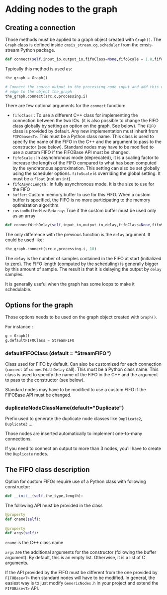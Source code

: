 # Adding nodes to the graph

## Creating a connection

Those methods must be applied to a graph object created with `Graph()`. The `Graph` class is defined inside `cmsis_stream.cg.scheduler` from the cmsis-stream Python package.

```python
def connect(self,input_io,output_io,fifoClass=None,fifoScale = 1.0,fifoAsyncLength=0,buffer=None,customBufferMustBeArray=True):
```

Typically this method is used as:

```python
the_graph = Graph()

# Connect the source output to the processing node input and add this directed
# edge to the object the_graph
the_graph.connect(src.o,processing.i)
```

There are few optional arguments for the `connect` function:

* `fifoClass` : To use a different C++ class for implementing the connection between the two IOs. (it is also possible to change the FIFO class globally by setting an option on the graph. See below). The `FIFO` class is provided by default. Any new implementation must inherit from `FIFObase<T>`.  This must be a Python class name. This class is used to specify the name of the FIFO in the C++ and the argument to pass to the constructor (see below). Standard nodes may have to be modified to use a custom FIFO if the FIFOBase API must be changed.
* `fifoScale` : In asynchronous mode (deprecated), it is a scaling factor to increase the length of the FIFO compared to what has been computed by the synchronous approximation. This setting can also be set globally using the scheduler options. `fifoScale` is overriding the global setting. It must be a `float` (not an `int`).
* `fifoAsyncLength` : In fully asynchronous mode. It is the size to use for the FIFO
* `buffer`: Custom memory buffer to use for this FIFO. When a custom buffer is specified, the FIFO is no more participating to the memory optimization algorithm.
* `customBufferMustBeArray`: True if the custom buffer must be used only as an array

```python
def connectWithDelay(self,input_io,output_io,delay,fifoClass=None,fifoScale=1.0,fifoAsyncLength=0,buffer=None,customBufferMustBeArray=True):  
```

The only difference with the previous function is the `delay` argument. It could be used like:

```python
the_graph.connect(src.o,processing.i, 10)
```

The `delay` is the number of samples contained in the FIFO at start (initialized to zero). The FIFO length (computed by the scheduling) is generally bigger by this amount of sample. The result is that it is delaying the output by `delay` samples.

It is generally useful when the graph has some loops to make it schedulable.

## Options for the graph

Those options needs to be used on the graph object created with `Graph()`.

For instance :

```python
g = Graph()
g.defaultFIFOClass = StreamFIFO
```

### defaultFIFOClass (default = "StreamFIFO")

Class used for FIFO by default. Can also be customized for each connection (`connect` of `connectWithDelay` call). This must be a Python class name. This class is used to specify the name of the FIFO in the C++ and the argument to pass to the constructor (see below).

Standard nodes may have to be modified to use a custom FIFO if the FIFOBase API must be changed.

### duplicateNodeClassName(default="Duplicate")

Prefix used to generate the duplicate node classes like `Duplicate2`, `Duplicate3` ...

Those nodes are inserted automatically to implement one-to-many connections.

If you need to connect an output to more than 3 nodes, you'll have to create the `Duplicate` nodes.

## The FIFO class description

Option for custom FIFOs require use of a Python class with following constructor:

```Python
def __init__(self,the_type,length):
```

The following API must be provided in the class

```python
@property
def cname(self):
    
@property
def args(self):
```

`cname` is the C++ class name

`args` are the additional arguments for the constructor (following the buffer argument). By default, this is an empty list. Otherwise, it is a list of C arguments.

If the API provided by the FIFO must be different from the one provided by `FIFOBase<T>` then standard nodes will have to be modified. In general, the easiest way is to just modify `GenericNodes.h` in your project and extend the `FIFOBase<T>` API.

